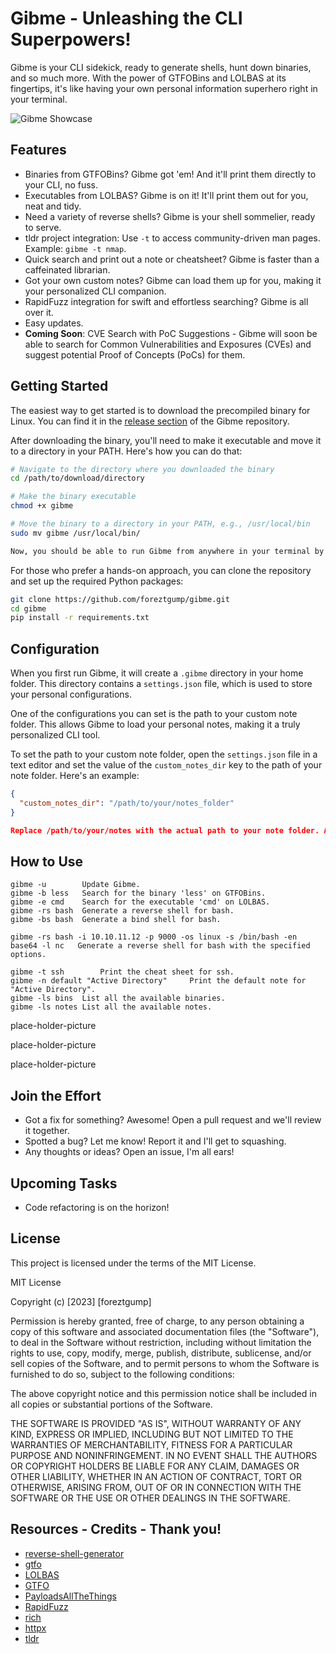 # Gibme - Unleashing the CLI Superpowers!

Gibme is your CLI sidekick, ready to generate shells, hunt down binaries, and so much more. With the power of GTFOBins and LOLBAS at its fingertips, it's like having your own personal information superhero right in your terminal.

![Gibme Showcase](./imgs/gibme.gif)

## Features

- Binaries from GTFOBins? Gibme got 'em! And it'll print them directly to your CLI, no fuss.
- Executables from LOLBAS? Gibme is on it! It'll print them out for you, neat and tidy.
- Need a variety of reverse shells? Gibme is your shell sommelier, ready to serve.
- tldr project integration: Use `-t` to access community-driven man pages. Example: `gibme -t nmap`.
- Quick search and print out a note or cheatsheet? Gibme is faster than a caffeinated librarian.
- Got your own custom notes? Gibme can load them up for you, making it your personalized CLI companion.
- RapidFuzz integration for swift and effortless searching? Gibme is all over it.
- Easy updates.
- **Coming Soon**: CVE Search with PoC Suggestions - Gibme will soon be able to search for Common Vulnerabilities and Exposures (CVEs) and suggest potential Proof of Concepts (PoCs) for them.

## Getting Started

The easiest way to get started is to download the precompiled binary for Linux. You can find it in the [release section](https://github.com/foreztgump/gibme/releases) of the Gibme repository.

After downloading the binary, you'll need to make it executable and move it to a directory in your PATH. Here's how you can do that:

```sh
# Navigate to the directory where you downloaded the binary
cd /path/to/download/directory

# Make the binary executable
chmod +x gibme

# Move the binary to a directory in your PATH, e.g., /usr/local/bin
sudo mv gibme /usr/local/bin/

Now, you should be able to run Gibme from anywhere in your terminal by simply typing gibme.
```

For those who prefer a hands-on approach, you can clone the repository and set up the required Python packages:

```sh
git clone https://github.com/foreztgump/gibme.git
cd gibme
pip install -r requirements.txt
```

## Configuration

When you first run Gibme, it will create a `.gibme` directory in your home folder. This directory contains a `settings.json` file, which is used to store your personal configurations.

One of the configurations you can set is the path to your custom note folder. This allows Gibme to load your personal notes, making it a truly personalized CLI tool.

To set the path to your custom note folder, open the `settings.json` file in a text editor and set the value of the `custom_notes_dir` key to the path of your note folder. Here's an example:

```json
{
  "custom_notes_dir": "/path/to/your/notes_folder"
}

Replace /path/to/your/notes with the actual path to your note folder. After saving the settings.json file, Gibme will load your custom notes the next time you run it. 
```

## How to Use
    gibme -u        Update Gibme.
    gibme -b less   Search for the binary 'less' on GTFOBins.
    gibme -e cmd    Search for the executable 'cmd' on LOLBAS.
    gibme -rs bash  Generate a reverse shell for bash.
    gibme -bs bash  Generate a bind shell for bash.

    gibme -rs bash -i 10.10.11.12 -p 9000 -os linux -s /bin/bash -en base64 -l nc   Generate a reverse shell for bash with the specified options.

    gibme -t ssh        Print the cheat sheet for ssh. 
    gibme -n default "Active Directory"     Print the default note for "Active Directory".
    gibme -ls bins  List all the available binaries.
    gibme -ls notes List all the available notes.
place-holder-picture

place-holder-picture

place-holder-picture


## Join the Effort

- Got a fix for something? Awesome! Open a pull request and we'll review it together.
- Spotted a bug? Let me know! Report it and I'll get to squashing.
- Any thoughts or ideas? Open an issue, I'm all ears!

## Upcoming Tasks
- Code refactoring is on the horizon!

## License

This project is licensed under the terms of the MIT License. 

MIT License

Copyright (c) [2023] [foreztgump]

Permission is hereby granted, free of charge, to any person obtaining a copy
of this software and associated documentation files (the "Software"), to deal
in the Software without restriction, including without limitation the rights
to use, copy, modify, merge, publish, distribute, sublicense, and/or sell
copies of the Software, and to permit persons to whom the Software is
furnished to do so, subject to the following conditions:

The above copyright notice and this permission notice shall be included in all
copies or substantial portions of the Software.

THE SOFTWARE IS PROVIDED "AS IS", WITHOUT WARRANTY OF ANY KIND, EXPRESS OR
IMPLIED, INCLUDING BUT NOT LIMITED TO THE WARRANTIES OF MERCHANTABILITY,
FITNESS FOR A PARTICULAR PURPOSE AND NONINFRINGEMENT. IN NO EVENT SHALL THE
AUTHORS OR COPYRIGHT HOLDERS BE LIABLE FOR ANY CLAIM, DAMAGES OR OTHER
LIABILITY, WHETHER IN AN ACTION OF CONTRACT, TORT OR OTHERWISE, ARISING FROM,
OUT OF OR IN CONNECTION WITH THE SOFTWARE OR THE USE OR OTHER DEALINGS IN THE
SOFTWARE.

## Resources - Credits - Thank you!

- [reverse-shell-generator](https://github.com/0dayCTF/reverse-shell-generator)
- [gtfo](https://github.com/mzfr/gtfo)
- [LOLBAS](https://github.com/LOLBAS-Project/LOLBAS)
- [GTFO](https://github.com/GTFOBins/GTFOBins.github.io)
- [PayloadsAllTheThings](https://github.com/swisskyrepo/PayloadsAllTheThings/)
- [RapidFuzz](https://github.com/maxbachmann/RapidFuzz/)
- [rich](https://github.com/Textualize/rich)
- [httpx](https://github.com/encode/httpx)
- [tldr](https://github.com/tldr-pages/tldr/tree/main)


